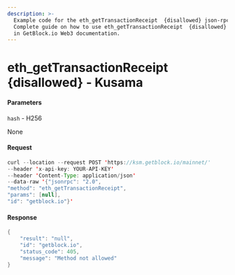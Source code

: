 ```yaml
---
description: >-
  Example code for the eth_getTransactionReceipt  {disallowed} json-rpc method.
  Сomplete guide on how to use eth_getTransactionReceipt  {disallowed} json-rpc
  in GetBlock.io Web3 documentation.
---
```


# eth\_getTransactionReceipt {disallowed} - Kusama

#### Parameters

`hash` - H256

None

#### Request

```java
curl --location --request POST 'https://ksm.getblock.io/mainnet/' 
--header 'x-api-key: YOUR-API-KEY' 
--header 'Content-Type: application/json' 
--data-raw '{"jsonrpc": "2.0",
"method": "eth_getTransactionReceipt",
"params": [null],
"id": "getblock.io"}'
```

#### Response

```java
{
    "result": "null",
    "id": "getblock.io",
    "status_code": 405,
    "message": "Method not allowed"
}
```
